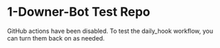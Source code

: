 # 1-Downer-Bot Test Repo
GitHub actions have been disabled. To test the daily_hook workflow, you can turn them back on as needed.
